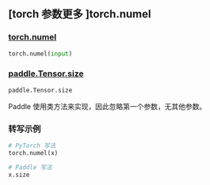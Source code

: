 ## [torch 参数更多 ]torch.numel
### [torch.numel](https://pytorch.org/docs/stable/generated/torch.numel.html?highlight=numel#torch.numel)

```python
torch.numel(input)
```

### [paddle.Tensor.size](https://www.paddlepaddle.org.cn/documentation/docs/zh/develop/api/paddle/Tensor_cn.html#size)

```python
paddle.Tensor.size
```

Paddle 使用类方法来实现，因此忽略第一个参数，无其他参数。


### 转写示例
```python
# PyTorch 写法
torch.numel(x)

# Paddle 写法
x.size
```
